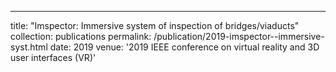 ---
title: "Imspector: Immersive system of inspection of bridges/viaducts"
collection: publications
permalink: /publication/2019-imspector--immersive-syst.html
date: 2019
venue: '2019 IEEE conference on virtual reality and 3D user interfaces (VR)'
